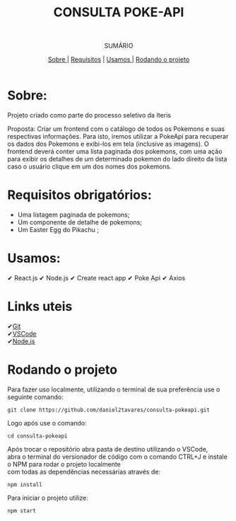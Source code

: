 <h1 align="center">CONSULTA POKE-API</h1 align="center">
 <br />
  <p align="center">SUMÁRIO<p align="center">
  <a href="#sobre"> Sobre </a> |
  <a href="#Requisitos">Requisitos</a> |
  <a href="#usamos"> Usamos </a> |
  <a href="#rodando-o-projeto"> Rodando o projeto </a> 
       <br />
    <br />
  </p>
</p>

# Sobre:

Projeto criado como parte do processo seletivo da Iteris<br>

Proposta: Criar um frontend com o catálogo de todos os Pokemons e suas respectivas informações. Para isto, iremos utilizar a PokeApi para recuperar os dados dos Pokemons e exibi-los em tela (inclusive as imagens). O frontend deverá conter uma lista paginada dos pokemons, com uma ação para exibir os detalhes de um determinado pokemon do lado direito da lista caso o usuário clique em um dos nomes dos pokemons.<br>

# Requisitos obrigatórios:

- Uma listagem paginada de pokemons;
- Um componente de detalhe de pokemons;
- Um Easter Egg do Pikachu ;

# Usamos:

✔ React.js
✔ Node.js
✔ Create react app
✔ Poke Api
✔ Axios

# Links uteis

✔[Git](https://git-scm.com) <br>
✔[VSCode](https://code.visualstudio.com/) <br>
✔[Node.js](https://nodejs.org/en/) <br>

# Rodando o projeto

Para fazer uso localmente, utilizando o terminal de sua preferência use o seguinte comando:

`git clone https://github.com/daniel2tavares/consulta-pokeapi.git`

Logo após use o comando:

`cd consulta-pokeapi`

Após trocar o repositório abra pasta de destino utilizando o VSCode,<br>
abra o terminal do versionador de código com o comando CTRL+J e instale o NPM para rodar o projeto localmente<br>
com todas as dependências necessárias através de:

`npm install`

Para iniciar o projeto utilize:

`npm start`